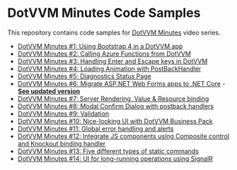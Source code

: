 # DotVVM Minutes Code Samples

This repository contains code samples for [DotVVM Minutes](https://www.youtube.com/watch?v=m0gjBDswmsA&list=PLq1wAETqUjIblsSktbUnCften_zU6L3hb) video series.

* [DotVVM Minutes #1: Using Bootstrap 4 in a DotVVM app](https://www.youtube.com/watch?v=m0gjBDswmsA&list=PLq1wAETqUjIblsSktbUnCften_zU6L3hb&index=1&ab_channel=DotVVM)
* [DotVVM Minutes #2: Calling Azure Functions from DotVVM](https://www.youtube.com/watch?v=anXu-v6-roE&list=PLq1wAETqUjIblsSktbUnCften_zU6L3hb&index=2&ab_channel=DotVVM)
* [DotVVM Minutes #3: Handling Enter and Escape keys in DotVVM](https://www.youtube.com/watch?v=cI_Cz78uPRM&list=PLq1wAETqUjIblsSktbUnCften_zU6L3hb&index=3&ab_channel=DotVVM)
* [DotVVM Minutes #4: Loading Animation with PostBackHandler](https://www.youtube.com/watch?v=EeHSMaIEUWA&list=PLq1wAETqUjIblsSktbUnCften_zU6L3hb&index=4&ab_channel=DotVVM)
* [DotVVM Minutes #5: Diagnostics Status Page](https://www.youtube.com/watch?v=j1aWF2exdVo&list=PLq1wAETqUjIblsSktbUnCften_zU6L3hb&index=5&ab_channel=DotVVM)
* [DotVVM Minutes #6: Migrate ASP.NET Web Forms apps to .NET Core](https://www.youtube.com/watch?v=ivPZyiz3_H0&list=PLq1wAETqUjIblsSktbUnCften_zU6L3hb&index=6&ab_channel=DotVVM) - **[See updated version](https://www.youtube.com/watch?v=NR-q5xCNFns&ab_channel=DotVVM)**
* [DotVVM Minutes #7: Server Rendering, Value & Resource binding](https://www.youtube.com/watch?v=FLIcYBaja-I&list=PLq1wAETqUjIblsSktbUnCften_zU6L3hb&index=7&ab_channel=DotVVM)
* [DotVVM Minutes #8: Modal Confirm Dialog with postback handlers](https://www.youtube.com/watch?v=m0B5aTQCn1Y&list=PLq1wAETqUjIblsSktbUnCften_zU6L3hb&index=8&ab_channel=DotVVM)
* [DotVVM Minutes #9: Validation](https://www.youtube.com/watch?v=Bzk90cx-mgY&list=PLq1wAETqUjIblsSktbUnCften_zU6L3hb&index=9&ab_channel=DotVVM)
* [DotVVM Minutes #10: Nice-looking UI with DotVVM Business Pack](https://www.youtube.com/watch?v=Bzk90cx-mgY&list=PLq1wAETqUjIblsSktbUnCften_zU6L3hb&index=10&ab_channel=DotVVM)
* [DotVVM Minutes #11: Global error handling and alerts](https://www.youtube.com/watch?v=Bzk90cx-mgY&list=PLq1wAETqUjIblsSktbUnCften_zU6L3hb&index=11&ab_channel=DotVVM)
* [DotVVM Minutes #12: Integrate JS components using Composite control and Knockout binding handler](https://www.youtube.com/watch?v=Bzk90cx-mgY&list=PLq1wAETqUjIblsSktbUnCften_zU6L3hb&index=12&ab_channel=DotVVM)
* [DotVVM Minutes #13: Five different types of static commands](https://www.youtube.com/watch?v=Bzk90cx-mgY&list=PLq1wAETqUjIblsSktbUnCften_zU6L3hb&index=13&ab_channel=DotVVM)
* [DotVVM Minutes #14: UI for long-running operations using SignalR](https://www.youtube.com/watch?v=Bzk90cx-mgY&list=PLq1wAETqUjIblsSktbUnCften_zU6L3hb&index=13&ab_channel=DotVVM)


